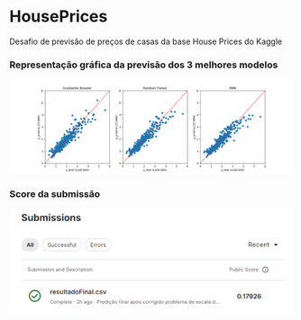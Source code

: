 # HousePrices
Desafio de previsão de preços de casas da base House Prices do Kaggle

### Representação gráfica da previsão dos 3 melhores modelos
<img  src="https://github.com/JoseVitor-OSS/HousePrices/blob/main/Resultado/Melhores_modelos.png?raw=true" />

### Score da submissão
<img  src="https://github.com/JoseVitor-OSS/HousePrices/blob/main/Resultado/image.png?raw=true"/>

